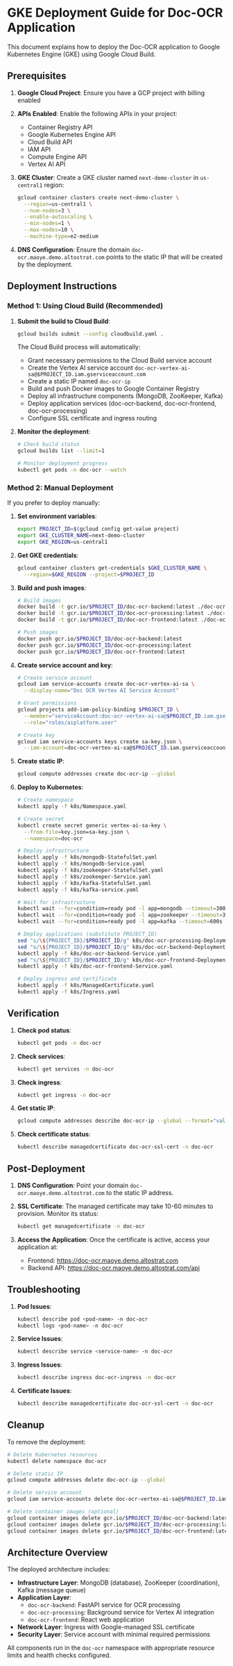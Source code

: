# GKE Deployment Guide for Doc-OCR Application

This document explains how to deploy the Doc-OCR application to Google Kubernetes Engine (GKE) using Google Cloud Build.

## Prerequisites

1. **Google Cloud Project**: Ensure you have a GCP project with billing enabled
2. **APIs Enabled**: Enable the following APIs in your project:
   - Container Registry API
   - Google Kubernetes Engine API
   - Cloud Build API
   - IAM API
   - Compute Engine API
   - Vertex AI API

3. **GKE Cluster**: Create a GKE cluster named `next-demo-cluster` in `us-central1` region:
   ```bash
   gcloud container clusters create next-demo-cluster \
     --region=us-central1 \
     --num-nodes=3 \
     --enable-autoscaling \
     --min-nodes=1 \
     --max-nodes=10 \
     --machine-type=e2-medium
   ```

4. **DNS Configuration**: Ensure the domain `doc-ocr.maoye.demo.altostrat.com` points to the static IP that will be created by the deployment.

## Deployment Instructions

### Method 1: Using Cloud Build (Recommended)

1. **Submit the build to Cloud Build**:
   ```bash
   gcloud builds submit --config cloudbuild.yaml .
   ```

   The Cloud Build process will automatically:
   - Grant necessary permissions to the Cloud Build service account
   - Create the Vertex AI service account `doc-ocr-vertex-ai-sa@$PROJECT_ID.iam.gserviceaccount.com`
   - Create a static IP named `doc-ocr-ip`
   - Build and push Docker images to Google Container Registry
   - Deploy all infrastructure components (MongoDB, ZooKeeper, Kafka)
   - Deploy application services (doc-ocr-backend, doc-ocr-frontend, doc-ocr-processing)
   - Configure SSL certificate and ingress routing

2. **Monitor the deployment**:
   ```bash
   # Check build status
   gcloud builds list --limit=1
   
   # Monitor deployment progress
   kubectl get pods -n doc-ocr --watch
   ```

### Method 2: Manual Deployment

If you prefer to deploy manually:

1. **Set environment variables**:
   ```bash
   export PROJECT_ID=$(gcloud config get-value project)
   export GKE_CLUSTER_NAME=next-demo-cluster
   export GKE_REGION=us-central1
   ```

2. **Get GKE credentials**:
   ```bash
   gcloud container clusters get-credentials $GKE_CLUSTER_NAME \
     --region=$GKE_REGION --project=$PROJECT_ID
   ```

3. **Build and push images**:
   ```bash
   # Build images
   docker build -t gcr.io/$PROJECT_ID/doc-ocr-backend:latest ./doc-ocr-backend
   docker build -t gcr.io/$PROJECT_ID/doc-ocr-processing:latest ./doc-ocr-processing
   docker build -t gcr.io/$PROJECT_ID/doc-ocr-frontend:latest ./doc-ocr-frontend
   
   # Push images
   docker push gcr.io/$PROJECT_ID/doc-ocr-backend:latest
   docker push gcr.io/$PROJECT_ID/doc-ocr-processing:latest
   docker push gcr.io/$PROJECT_ID/doc-ocr-frontend:latest
   ```

4. **Create service account and key**:
   ```bash
   # Create service account
   gcloud iam service-accounts create doc-ocr-vertex-ai-sa \
     --display-name="Doc OCR Vertex AI Service Account"
   
   # Grant permissions
   gcloud projects add-iam-policy-binding $PROJECT_ID \
     --member="serviceAccount:doc-ocr-vertex-ai-sa@$PROJECT_ID.iam.gserviceaccount.com" \
     --role="roles/aiplatform.user"
   
   # Create key
   gcloud iam service-accounts keys create sa-key.json \
     --iam-account=doc-ocr-vertex-ai-sa@$PROJECT_ID.iam.gserviceaccount.com
   ```

5. **Create static IP**:
   ```bash
   gcloud compute addresses create doc-ocr-ip --global
   ```

6. **Deploy to Kubernetes**:
   ```bash
   # Create namespace
   kubectl apply -f k8s/Namespace.yaml
   
   # Create secret
   kubectl create secret generic vertex-ai-sa-key \
     --from-file=key.json=sa-key.json \
     --namespace=doc-ocr
   
   # Deploy infrastructure
   kubectl apply -f k8s/mongodb-StatefulSet.yaml
   kubectl apply -f k8s/mongodb-Service.yaml
   kubectl apply -f k8s/zookeeper-StatefulSet.yaml
   kubectl apply -f k8s/zookeeper-Service.yaml
   kubectl apply -f k8s/kafka-StatefulSet.yaml
   kubectl apply -f k8s/kafka-service.yaml
   
   # Wait for infrastructure
   kubectl wait --for=condition=ready pod -l app=mongodb --timeout=300s -n doc-ocr
   kubectl wait --for=condition=ready pod -l app=zookeeper --timeout=300s -n doc-ocr
   kubectl wait --for=condition=ready pod -l app=kafka --timeout=600s -n doc-ocr
   
   # Deploy applications (substitute PROJECT_ID)
   sed "s/\${PROJECT_ID}/$PROJECT_ID/g" k8s/doc-ocr-processing-Deployment.yaml | kubectl apply -f -
   sed "s/\${PROJECT_ID}/$PROJECT_ID/g" k8s/doc-ocr-backend-Deployment.yaml | kubectl apply -f -
   kubectl apply -f k8s/doc-ocr-backend-Service.yaml
   sed "s/\${PROJECT_ID}/$PROJECT_ID/g" k8s/doc-ocr-frontend-Deployment.yaml | kubectl apply -f -
   kubectl apply -f k8s/doc-ocr-frontend-Service.yaml
   
   # Deploy ingress and certificate
   kubectl apply -f k8s/ManagedCertificate.yaml
   kubectl apply -f k8s/Ingress.yaml
   ```

## Verification

1. **Check pod status**:
   ```bash
   kubectl get pods -n doc-ocr
   ```

2. **Check services**:
   ```bash
   kubectl get services -n doc-ocr
   ```

3. **Check ingress**:
   ```bash
   kubectl get ingress -n doc-ocr
   ```

4. **Get static IP**:
   ```bash
   gcloud compute addresses describe doc-ocr-ip --global --format="value(address)"
   ```

5. **Check certificate status**:
   ```bash
   kubectl describe managedcertificate doc-ocr-ssl-cert -n doc-ocr
   ```

## Post-Deployment

1. **DNS Configuration**: Point your domain `doc-ocr.maoye.demo.altostrat.com` to the static IP address.

2. **SSL Certificate**: The managed certificate may take 10-60 minutes to provision. Monitor its status:
   ```bash
   kubectl get managedcertificate -n doc-ocr
   ```

3. **Access the Application**: Once the certificate is active, access your application at:
   - Frontend: https://doc-ocr.maoye.demo.altostrat.com
   - Backend API: https://doc-ocr.maoye.demo.altostrat.com/api

## Troubleshooting

1. **Pod Issues**:
   ```bash
   kubectl describe pod <pod-name> -n doc-ocr
   kubectl logs <pod-name> -n doc-ocr
   ```

2. **Service Issues**:
   ```bash
   kubectl describe service <service-name> -n doc-ocr
   ```

3. **Ingress Issues**:
   ```bash
   kubectl describe ingress doc-ocr-ingress -n doc-ocr
   ```

4. **Certificate Issues**:
   ```bash
   kubectl describe managedcertificate doc-ocr-ssl-cert -n doc-ocr
   ```

## Cleanup

To remove the deployment:

```bash
# Delete Kubernetes resources
kubectl delete namespace doc-ocr

# Delete static IP
gcloud compute addresses delete doc-ocr-ip --global

# Delete service account
gcloud iam service-accounts delete doc-ocr-vertex-ai-sa@$PROJECT_ID.iam.gserviceaccount.com

# Delete container images (optional)
gcloud container images delete gcr.io/$PROJECT_ID/doc-ocr-backend:latest --force-delete-tags
gcloud container images delete gcr.io/$PROJECT_ID/doc-ocr-processing:latest --force-delete-tags
gcloud container images delete gcr.io/$PROJECT_ID/doc-ocr-frontend:latest --force-delete-tags
```

## Architecture Overview

The deployed architecture includes:

- **Infrastructure Layer**: MongoDB (database), ZooKeeper (coordination), Kafka (message queue)
- **Application Layer**: 
  - `doc-ocr-backend`: FastAPI service for OCR processing
  - `doc-ocr-processing`: Background service for Vertex AI integration
  - `doc-ocr-frontend`: React web application
- **Network Layer**: Ingress with Google-managed SSL certificate
- **Security Layer**: Service account with minimal required permissions

All components run in the `doc-ocr` namespace with appropriate resource limits and health checks configured.